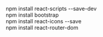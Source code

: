 npm install react-scripts --save-dev <br>
npm install bootstrap <br>
npm install react-icons --save <br>
npm install react-router-dom <br>
